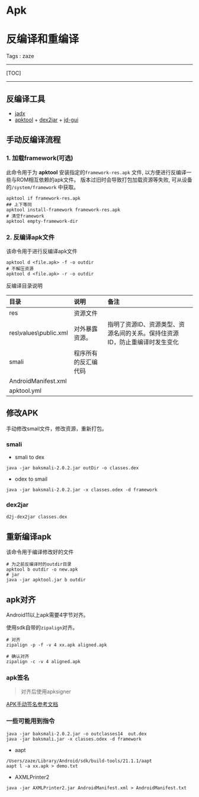 # Apk

# 反编译和重编译

Tags : zaze

---

[TOC]

---

## 反编译工具

- [jadx](https://github.com/skylot/jadx)
- [apktool](https://ibotpeaches.github.io/Apktool/ ) + [dex2jar](https://github.com/pxb1988/dex2jar/releases) + [jd-gui](https://github.com/java-decompiler/jd-gui) 

## 手动反编译流程

### 1. 加载framework(可选)
此命令用于为 **apktool** 安装指定的`framework-res.apk` 文件, 以方便进行反编译一些与ROM相互依赖的apk文件。
版本过旧时会导致打包加载资源等失败, 可从设备的`/system/framework` 中获取。

```shell
apktool if framework-res.apk
## 上下等同
apktool install-framework framework-res.apk
# 清空framework
apktool empty-framework-dir
```

### 2. 反编译apk文件
该命令用于进行反编译apk文件

```shell
apktool d <file.apk> -f -o outdir
# 不解压资源
apktool d <file.apk> -r -o outdir
```

反编译目录说明

| 目录                  | 说明                 | 备注                                                         |
| :-------------------- | :------------------- | :----------------------------------------------------------- |
| res                   | 资源文件             |                                                              |
| res\values\public.xml | 对外暴露资源。       | 指明了资源ID、资源类型、资源名间的关系。保持住资源ID，防止重编译时发生变化 |
| smali                 | 程序所有的反汇编代码 |                                                              |
| AndroidManifest.xml   |                      |                                                              |
| apktool.yml           |                      |                                                              |

## 修改APK

手动修改smail文件，修改资源，重新打包。

### smali

- smali to dex
```shell
java -jar baksmali-2.0.2.jar outDir -o classes.dex
```

- odex to smail
```shell
java -jar baksmali-2.0.2.jar -x classes.odex -d framework
```

### dex2jar

```shell
d2j-dex2jar classes.dex
```

## 重新编译apk

该命令用于编译修改好的文件
```shell
# 为之前反编译时的outdir目录
apktool b outdir -o new.apk
# jar
java -jar apktool.jar b outdir
```

## apk对齐

Android11以上apk需要4字节对齐。

使用sdk自带的`zipalign`对齐。

```shell
# 对齐
zipalign -p -f -v 4 xx.apk aligned.apk

# 确认对齐
zipalign -c -v 4 aligned.apk
```

### apk签名

>  对齐后使用apksigner

[APK手动签名参考文档](./APK手动签名参考.md)

### 一些可能用到指令

```shell
java -jar baksmali-2.0.2.jar -o outclasses14  out.dex
java -jar baksmali.jar -x classes.odex -d framework
```
- aapt

```shell
/Users/zaze/Library/Android/sdk/build-tools/21.1.1/aapt
aapt l -a xx.apk > demo.txt
```

- AXMLPrinter2

```shell
java -jar AXMLPrinter2.jar AndroidManifest.xml > AndroidManifest.txt
```
